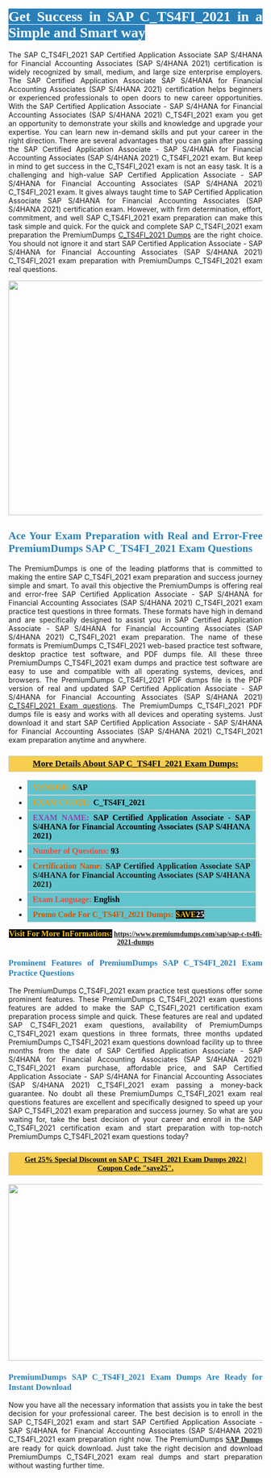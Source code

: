 <h1 style="text-align: justify;"><span style="color:#ffffff;"><span style="font-family:Georgia,serif;"><strong><span style="background-color:#2980b9;">Get Success in SAP C_TS4FI_2021 in a Simple and Smart way</span></strong></span></span></h1>

<p style="text-align: justify;">The SAP C_TS4FI_2021 SAP Certified Application Associate SAP S/4HANA for Financial Accounting Associates (SAP S/4HANA 2021) certification is widely recognized by small, medium, and large size enterprise employers. The SAP Certified Application Associate SAP S/4HANA for Financial Accounting Associates (SAP S/4HANA 2021) certification helps beginners or experienced professionals to open doors to new career opportunities. With the SAP Certified Application Associate - SAP S/4HANA for Financial Accounting Associates (SAP S/4HANA 2021) C_TS4FI_2021 exam you get an opportunity to demonstrate your skills and knowledge and upgrade your expertise. You can learn new in-demand skills and put your career in the right direction. There are several advantages that you can gain after passing the SAP Certified Application Associate - SAP S/4HANA for Financial Accounting Associates (SAP S/4HANA 2021) C_TS4FI_2021 exam. But keep in mind to get success in the C_TS4FI_2021 exam is not an easy task. It is a challenging and high-value SAP Certified Application Associate - SAP S/4HANA for Financial Accounting Associates (SAP S/4HANA 2021) C_TS4FI_2021 exam. It gives always taught time to SAP Certified Application Associate SAP S/4HANA for Financial Accounting Associates (SAP S/4HANA 2021) certification exam. However, with firm determination, effort, commitment, and well SAP C_TS4FI_2021 exam preparation can make this task simple and quick. For the quick and complete SAP C_TS4FI_2021 exam preparation the PremiumDumps <a href="https://www.premiumdumps.com/sap/sap-c-ts4fi-2021-dumps">C_TS4FI_2021 Dumps</a> are the right choice. You should not ignore it and start SAP Certified Application Associate - SAP S/4HANA for Financial Accounting Associates (SAP S/4HANA 2021) C_TS4FI_2021 exam preparation with PremiumDumps C_TS4FI_2021 exam real questions.</p>

<p style="text-align: center;"><a href="https://www.premiumdumps.com/sap/sap-c-ts4fi-2021-dumps"><img alt="" src="https://i.imgur.com/KJGzbJ2.jpeg" style="width: 700px; height: 465px;" /></a></p>

<h2 style="text-align: justify;"><span style="color:#2980b9;"><span style="font-family:Georgia,serif;"><strong>Ace Your Exam Preparation with Real and Error-Free PremiumDumps SAP C_TS4FI_2021 Exam Questions</strong></span></span></h2>

<p style="text-align: justify;">The PremiumDumps is one of the leading platforms that is committed to making the entire SAP C_TS4FI_2021 exam preparation and success journey simple and smart. To avail this objective the PremiumDumps is offering real and error-free SAP Certified Application Associate - SAP S/4HANA for Financial Accounting Associates (SAP S/4HANA 2021) C_TS4FI_2021 exam practice test questions in three formats. These formats have high in demand and are specifically designed to assist you in SAP Certified Application Associate - SAP S/4HANA for Financial Accounting Associates (SAP S/4HANA 2021) C_TS4FI_2021 exam preparation. The name of these formats is PremiumDumps C_TS4FI_2021 web-based practice test software, desktop practice test software, and PDF dumps file. All these three PremiumDumps C_TS4FI_2021 exam dumps and practice test software are easy to use and compatible with all operating systems, devices, and browsers. The PremiumDumps C_TS4FI_2021 PDF dumps file is the PDF version of real and updated SAP Certified Application Associate - SAP S/4HANA for Financial Accounting Associates (SAP S/4HANA 2021) <a href="https://www.premiumdumps.com/sap/sap-c-ts4fi-2021-dumps">C_TS4FI_2021 Exam questions</a>. The PremiumDumps C_TS4FI_2021 PDF dumps file is easy and works with all devices and operating systems. Just download it and start SAP Certified Application Associate - SAP S/4HANA for Financial Accounting Associates (SAP S/4HANA 2021) C_TS4FI_2021 exam preparation anytime and anywhere.</p>

<h3 style="background: #f7ce50; border: 1px solid rgb(204, 204, 204); padding: 5px 10px; text-align: center;"><span style="font-family:Georgia,serif;"><u><u><span style="color:#000000;"><span style="font-size:11pt"><span style="line-height:normal"><b><span style="font-size:13.0pt"><span cambria="">More Details About SAP C_TS4FI_2021 Exam Dumps:</span></span></b></span></span></span></u></u></span></h3>

<ul>
	<li style="margin:0cm 10pt">
	<div style="background:#61c4cd; border: 1px solid rgb(204, 204, 204); padding: 5px 10px; text-align: justify;"><span style="font-family:Georgia,serif;"><span style="font-size:11pt"><span style="line-height:normal"><b><span style="font-size:12.0pt"><span new="" roman="" times=""><span style="color:#f39c12;">VENDOR:</span> <span style="color:#000000;">SAP</span></span></span></b></span></span></span></div>
	</li>
	<li style="margin:0cm 10pt">
	<div style="background: #61c4cd; border: 1px solid rgb(204, 204, 204); padding: 5px 10px; text-align: justify;"><span style="font-family:Georgia,serif;"><span style="font-size:11pt"><span style="line-height:normal"><b><span style="font-size:12.0pt"><span new="" roman="" times=""><span style="color:#f39c12;">EXAM CCODE:</span> <span style="color:#000000;">C_TS4FI_2021</span></span></span></b></span></span></span></div>
	</li>
	<li style="margin:0cm 10pt">
	<div style="background: #61c4cd; border: 1px solid rgb(204, 204, 204); padding: 5px 10px; text-align: justify;"><span style="font-family:Georgia,serif;"><span style="font-size:11pt"><span style="line-height:normal"><b><span style="font-size:12.0pt"><span new="" roman="" times=""><span style="color:#8e44ad;">EXAM NAME:</span> <span style="color:#000000;">SAP Certified Application Associate - SAP S/4HANA for Financial Accounting Associates (SAP S/4HANA 2021)</span></span></span></b></span></span></span></div>
	</li>
	<li style="margin:0cm 10pt">
	<div style="background: #61c4cd; border: 1px solid rgb(204, 204, 204); padding: 5px 10px;"><span style="font-family:Georgia,serif;"><span style="font-size:11pt"><span style="line-height:normal"><b><span style="font-size:12.0pt"><span new="" roman="" times=""><span style="color:#e74c3c;">Number of Questions:</span><span style="color:#000000;"><span style="color:#f1c40f;"> </span>93</span></span></span></b></span></span></span></div>
	</li>
	<li style="margin:0cm 10pt">
	<div style="background: #61c4cd; border: 1px solid rgb(204, 204, 204); padding: 5px 10px; text-align: justify;"><span style="font-family:Georgia,serif;"><span style="font-size:11pt"><span style="line-height:normal"><b><span style="font-size:12.0pt"><span new="" roman="" times=""><span style="color:#d35400;">Certification Name:</span> SAP Certified Application Associate SAP S/4HANA for Financial Accounting Associates (SAP S/4HANA 2021)</span></span></b></span></span></span></div>
	</li>
	<li style="margin:0cm 10pt">
	<div style="background: #61c4cd; border: 1px solid rgb(204, 204, 204); padding: 5px 10px; text-align: justify;"><span style="font-family:Georgia,serif;"><span style="font-size:11pt"><span style="line-height:normal"><b><span style="font-size:12.0pt"><span new="" roman="" times=""><span style="color:#e74c3c;">Exam Language:</span> <span style="color:#000000;">English</span></span></span></b></span></span></span></div>
	</li>
	<li style="margin:0cm 10pt">
	<div style="background: #61c4cd; border: 1px solid rgb(204, 204, 204); padding: 5px 10px;"><span style="font-family:Georgia,serif;"><span style="font-size:11pt"><span style="line-height:normal"><b><span style="font-size:12.0pt"><span new="" roman="" times=""><span style="color:#d35400;">Promo Code For C_TS4FI_2021 Dumps:</span><span style="color:#f1c40f;"> <span style="background-color:#000000;">SAVE</span></span><span style="color:#ffffff;"><span style="background-color:#000000;">25</span></span></span></span></b></span></span></span></div>
	</li>
</ul>

<p style="text-align: center;"><span style="font-family:Georgia,serif;"><strong><span style="font-size:16px;"><span style="color:#f1c40f;"><span style="background-color:#000000;">Visit For More InFormations:</span></span></span> <a href="https://www.premiumdumps.com/sap/sap-c-ts4fi-2021-dumps">https://www.premiumdumps.com/sap/sap-c-ts4fi-2021-dumps</a></strong></span></p>

<h3 style="text-align: justify;"><span style="color:#2980b9;"><span style="font-family:Georgia,serif;"><strong><strong><strong>Prominent Features of PremiumDumps SAP C_TS4FI_2021 Exam Practice Questions</strong></strong></strong></span></span></h3>

<p style="text-align: justify;">The PremiumDumps C_TS4FI_2021 exam practice test questions offer some prominent features. These PremiumDumps C_TS4FI_2021 exam questions features are added to make the SAP C_TS4FI_2021 certification exam preparation process simple and quick. These features are real and updated SAP C_TS4FI_2021 exam questions, availability of PremiumDumps C_TS4FI_2021 exam questions in three formats, three months updated PremiumDumps C_TS4FI_2021 exam questions download facility up to three months from the date of SAP Certified Application Associate - SAP S/4HANA for Financial Accounting Associates (SAP S/4HANA 2021) C_TS4FI_2021 exam purchase, affordable price, and SAP Certified Application Associate - SAP S/4HANA for Financial Accounting Associates (SAP S/4HANA 2021) C_TS4FI_2021 exam passing a money-back guarantee. No doubt all these PremiumDumps C_TS4FI_2021 exam real questions features are excellent and specifically designed to speed up your SAP C_TS4FI_2021 exam preparation and success journey. So what are you waiting for, take the best decision of your career and enroll in the SAP C_TS4FI_2021 certification exam and start preparation with top-notch PremiumDumps C_TS4FI_2021 exam questions today?</p>

<h3 style="background: rgb(247, 206, 80); border: 1px solid rgb(204, 204, 204); padding: 5px 10px; text-align: center;"><span style="font-family:Georgia,serif;"><u><span style="color:#000000;"><span style="font-size:11pt;"><span style="line-height:normal;"><b><span cambria="">Get 25% Special Discount on SAP C_TS4FI_2021 Exam Dumps 2022 | Coupon Code "save25".</span></b></span></span></span></u></span></h3>

<p style="text-align: center;"><strong><strong><a href="https://www.premiumdumps.com/sap/sap-c-ts4fi-2021-dumps"><img alt="" src="https://i.imgur.com/F18GQwv.jpeg" style="width: 700px; height: 350px;" /></a></strong></strong></p>

<h3 style="text-align: justify;"><strong><span style="color:#2980b9;"><span style="font-family:Georgia,serif;"><strong><strong><strong>PremiumDumps SAP C_TS4FI_2021 Exam Dumps Are Ready for Instant Download</strong></strong></strong></span></span></strong></h3>

<p style="text-align: justify;">Now you have all the necessary information that assists you in take the best decision for your professional career. The best decision is to enroll in the SAP C_TS4FI_2021 exam and start SAP Certified Application Associate - SAP S/4HANA for Financial Accounting Associates (SAP S/4HANA 2021) C_TS4FI_2021 exam preparation right now. The PremiumDumps <span style="font-family:Georgia,serif;"><strong><a href="https://www.premiumdumps.com/sap-exam-dumps">SAP Dumps</a></strong></span> are ready for quick download. Just take the right decision and download PremiumDumps C_TS4FI_2021 exam real dumps and start preparation without wasting further time.</p>

